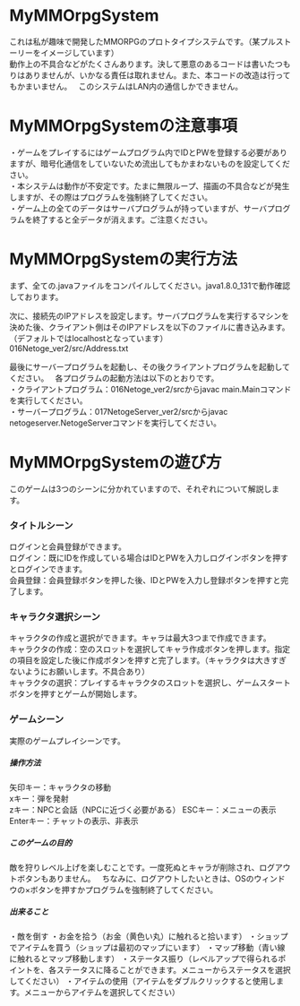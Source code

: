 # MyMMOrpgSystem
これは私が趣味で開発したMMORPGのプロトタイプシステムです。（某プルストーリーをイメージしています）  
動作上の不具合などがたくさんあります。決して悪意のあるコードは書いたつもりはありませんが、いかなる責任は取れません。また、本コードの改造は行ってもかまいません。  
このシステムはLAN内の通信しかできません。

# MyMMOrpgSystemの注意事項
・ゲームをプレイするにはゲームプログラム内でIDとPWを登録する必要がありますが、暗号化通信をしていないため流出してもかまわないものを設定してください。  
・本システムは動作が不安定です。たまに無限ループ、描画の不具合などが発生しますが、その際はプログラムを強制終了してください。  
・ゲーム上の全てのデータはサーバプログラムが持っていますが、サーバプログラムを終了すると全データが消えます。ご注意ください。

# MyMMOrpgSystemの実行方法
まず、全ての.javaファイルをコンパイルしてください。java1.8.0_131で動作確認しております。 

次に、接続先のIPアドレスを設定します。サーバプログラムを実行するマシンを決めた後、クライアント側はそのIPアドレスを以下のファイルに書き込みます。（デフォルトではlocalhostとなっています）  
016Netoge_ver2/src/Address.txt  

最後にサーバープログラムを起動し、その後クライアントプログラムを起動してください。  
各プログラムの起動方法は以下のとおりです。  
・クライアントプログラム：016Netoge_ver2/srcからjavac main.Mainコマンドを実行してください。  
・サーバープログラム：017NetogeServer_ver2/srcからjavac netogeserver.NetogeServerコマンドを実行してください。  

# MyMMOrpgSystemの遊び方
このゲームは3つのシーンに分かれていますので、それぞれについて解説します。  
### タイトルシーン
ログインと会員登録ができます。  
ログイン：既にIDを作成している場合はIDとPWを入力しログインボタンを押すとログインできます。  
会員登録：会員登録ボタンを押した後、IDとPWを入力し登録ボタンを押すと完了します。  

### キャラクタ選択シーン
キャラクタの作成と選択ができます。キャラは最大3つまで作成できます。  
キャラクタの作成：空のスロットを選択してキャラ作成ボタンを押します。指定の項目を設定した後に作成ボタンを押すと完了します。（キャラクタは大きすぎないようにお願いします。不具合あり）  
キャラクタの選択：プレイするキャラクタのスロットを選択し、ゲームスタートボタンを押すとゲームが開始します。  

### ゲームシーン
実際のゲームプレイシーンです。  

##### 操作方法
矢印キー：キャラクタの移動  
xキー：弾を発射  
zキー：NPCと会話（NPCに近づく必要がある）
ESCキー：メニューの表示  
Enterキー：チャットの表示、非表示

##### このゲームの目的
敵を狩りレベル上げを楽しむことです。一度死ぬとキャラが削除され、ログアウトボタンもありません。  
ちなみに、ログアウトしたいときは、OSのウィンドウの×ボタンを押すかプログラムを強制終了してください。  

##### 出来ること
・敵を倒す
・お金を拾う（お金（黄色い丸）に触れると拾います）
・ショップでアイテムを買う（ショップは最初のマップにいます）
・マップ移動（青い線に触れるとマップ移動します）
・ステータス振り（レベルアップで得られるポイントを、各ステータスに降ることができます。メニューからステータスを選択してください）
・アイテムの使用（アイテムをダブルクリックすると使用します。メニューからアイテムを選択してください）




